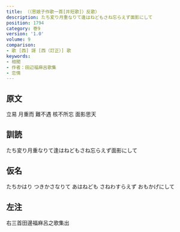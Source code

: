 ```yaml
---
title: （（思娘子作歌一首[并短歌]）反歌）
description: たち変り月重なりて逢はねどもさね忘らえず面影にして
position: 1794
category: 巻9
version: '1.0'
volume: 9
comparison:
- 歌 [西] 謌 [西（訂正）] 歌
keywords:
- 相聞
- 作者：田辺福麻呂歌集
- 恋情
---
```


## 原文

立易 月重而 難不遇 核不所忘 面影思天

## 訓読

たち変り月重なりて逢はねどもさね忘らえず面影にして

## 仮名

たちかはり つきかさなりて あはねども さねわすらえず おもかげにして

## 左注

右三首田邊福麻呂之歌集出
